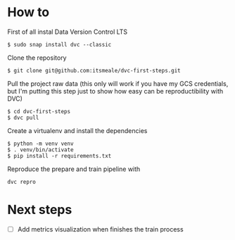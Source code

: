 # How to


First of all instal Data Version Control LTS
```
$ sudo snap install dvc --classic
```

Clone the repository
```
$ git clone git@github.com:itsmeale/dvc-first-steps.git
```

Pull the project raw data (this only will work if you have my GCS credentials, but I'm putting this step just to show how easy can be reproductibility with DVC)
```
$ cd dvc-first-steps
$ dvc pull
```

Create a virtualenv and install the dependencies
```
$ python -m venv venv
$ . venv/bin/activate
$ pip install -r requirements.txt
```

Reproduce the prepare and train pipeline with
```
dvc repro 
```

# Next steps
- [ ] Add metrics visualization when finishes the train process
